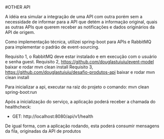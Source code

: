 #OTHER API

A idéia era simular a integração de uma API com outra porém sem a necessidade de informar para a API que detém a informação original, quais as outras APIs que querem receber as notificações e dados originários da API de origem.

Como implementação técnica, utilizei spring-boot para APIs e RabbitMQ para implementar o padrão de event-sourcing.

Requisito 1, o RabbitMQ deve estar instalado e em execução com o usuário e senha guest.
Requisito 2, https://github.com/douglastuiuiu/event-model baixar e rodar mvn clean install
Requisito 3, https://github.com/douglastuiuiu/desafio-produtos-api baixar e rodar mvn clean install

Para inicializar a api, executar na raiz do projeto o comando: mvn clean spring-boot:run

Após a inicialização do serviço, a aplicação poderá receber a chamada do  healthcheck:
- GET: http://localhost:8080/api/v1/health

De igual forma, com a aplicação rodando, esta poderá consumir mensagens da fila, originadas da API de produtos
